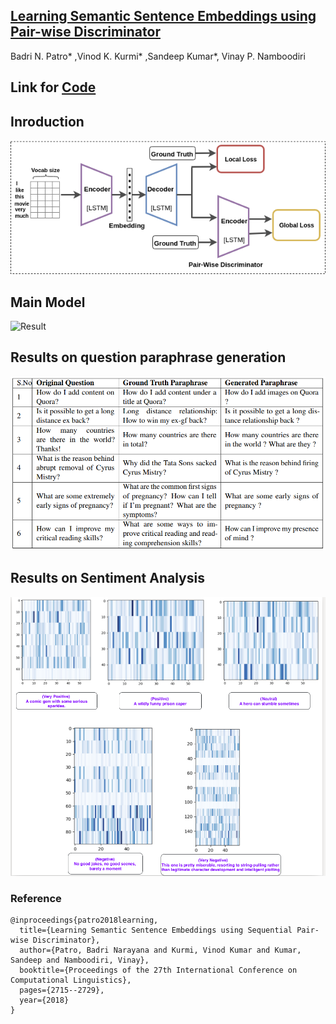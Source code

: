 ## [Learning Semantic Sentence Embeddings using Pair-wise Discriminator](https://arxiv.org/abs/1806.00807)
Badri N. Patro* ,Vinod K. Kurmi* ,Sandeep Kumar*, Vinay P. Namboodiri

## Link for [Code](https://github.com/badripatro/PQG/)


## Inroduction
![Result](intro.png) 

## Main Model
![Result](main.png) 

## Results on question paraphrase generation
![Result](results_para.png) 

## Results on Sentiment Analysis
![Result](results_senti.png) 


### Reference

```
@inproceedings{patro2018learning,
  title={Learning Semantic Sentence Embeddings using Sequential Pair-wise Discriminator},
  author={Patro, Badri Narayana and Kurmi, Vinod Kumar and Kumar, Sandeep and Namboodiri, Vinay},
  booktitle={Proceedings of the 27th International Conference on Computational Linguistics},
  pages={2715--2729},
  year={2018}
}
```



